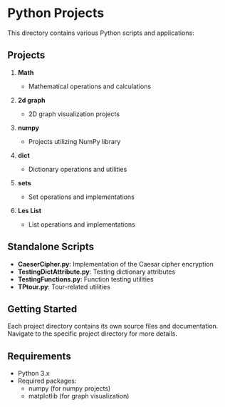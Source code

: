 # Python Projects

This directory contains various Python scripts and applications:

## Projects

1. **Math**
   - Mathematical operations and calculations

2. **2d graph**
   - 2D graph visualization projects

3. **numpy**
   - Projects utilizing NumPy library

4. **dict**
   - Dictionary operations and utilities

5. **sets**
   - Set operations and implementations

6. **Les List**
   - List operations and implementations

## Standalone Scripts

- **CaeserCipher.py**: Implementation of the Caesar cipher encryption
- **TestingDictAttribute.py**: Testing dictionary attributes
- **TestingFunctions.py**: Function testing utilities
- **TPtour.py**: Tour-related utilities

## Getting Started

Each project directory contains its own source files and documentation. Navigate to the specific project directory for more details.

## Requirements

- Python 3.x
- Required packages:
  - numpy (for numpy projects)
  - matplotlib (for graph visualization) 